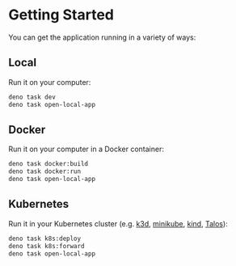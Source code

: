 # Getting Started

You can get the application running in a variety of ways:

## Local

Run it on your computer:

```bash
deno task dev
deno task open-local-app
```

## Docker

Run it on your computer in a Docker container:

```bash
deno task docker:build
deno task docker:run
deno task open-local-app
```

## Kubernetes

Run it in your Kubernetes cluster (e.g. [k3d](https://k3d.io/),
[minikube](https://minikube.sigs.k8s.io/docs/),
[kind](https://kind.sigs.k8s.io/), [Talos](https://www.talos.dev/)):

```bash
deno task k8s:deploy
deno task k8s:forward
deno task open-local-app
```

